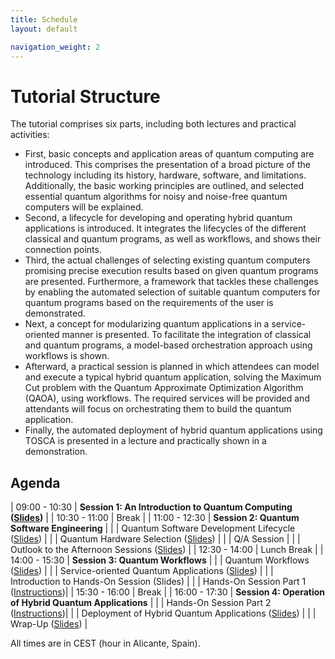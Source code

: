 ```yaml
---
title: Schedule
layout: default

navigation_weight: 2
---
```


# Tutorial Structure

The tutorial comprises six parts, including both lectures and practical activities:


- First, basic concepts and application areas of quantum computing are introduced. 
 This comprises the presentation of a broad picture of the technology including its history, hardware, software, and limitations. 
 Additionally, the basic working principles are outlined, and selected essential quantum algorithms for noisy and noise-free quantum computers will be explained.
- Second, a lifecycle for developing and operating hybrid quantum applications is introduced.
  It integrates the lifecycles of the different classical and quantum programs, as well as workflows, and shows their connection points.
- Third, the actual challenges of selecting existing quantum computers promising precise execution results based on given quantum programs are presented.
  Furthermore, a framework that tackles these challenges by enabling the automated selection of suitable quantum computers for quantum programs based on the requirements of the user is demonstrated.
-  Next, a concept for modularizing quantum applications in a service-oriented manner is presented. 
   To facilitate the integration of classical and quantum programs, a model-based orchestration approach using workflows is shown. 
-  Afterward, a practical session is planned in which attendees can model and execute a typical hybrid quantum application, solving the Maximum Cut problem with the Quantum Approximate Optimization Algorithm (QAOA), using workflows.
    The required services will be provided and attendants will focus on orchestrating them to build the quantum application.
- Finally, the automated deployment of hybrid quantum applications using TOSCA is presented in a lecture and practically shown in a demonstration.


## Agenda

| 09:00 - 10:30 | **Session 1: An Introduction to Quantum Computing ([Slides](https://github.com/UST-QuAntiL/icwe-tutorial/raw/main/resources/slides/Introduction_Quantum_Computing.pdf))** |
| 10:30 - 11:00 | Break |
| 11:00 - 12:30 | **Session 2: Quantum Software Engineering** |
| | Quantum Software Development Lifecycle ([Slides](https://github.com/UST-QuAntiL/icwe-tutorial/raw/main/resources/slides/Quantum_Software_Development_Lifecycle.pdf)) |
| | Quantum Hardware Selection ([Slides](https://github.com/UST-QuAntiL/icwe-tutorial/raw/main/resources/slides/Quantum_Hardware_Selection.pdf)) |
| | Q/A Session |
| | Outlook to the Afternoon Sessions ([Slides](https://github.com/UST-QuAntiL/icwe-tutorial/raw/main/resources/slides/Outlook.pdf)) |
| 12:30 - 14:00 | Lunch Break |
| 14:00 - 15:30 | **Session 3: Quantum Workflows** |
| | Quantum Workflows ([Slides](https://github.com/UST-QuAntiL/icwe-tutorial/raw/main/resources/slides/Quantum_Workflows.pdf)) |
| | Service-oriented Quantum Applications ([Slides](https://github.com/UST-QuAntiL/icwe-tutorial/raw/main/resources/slides/Quantum_Service_Compositions.pdf)) |
| | Introduction to Hands-On Session (Slides) |
| | Hands-On Session Part 1 ([Instructions](https://ust-quantil.github.io/icwe-tutorial/handson.html))|
| 15:30 - 16:00 | Break |
| 16:00 - 17:30 | **Session 4: Operation of Hybrid Quantum Applications** |
| | Hands-On Session Part 2 ([Instructions](https://ust-quantil.github.io/icwe-tutorial/handson.html))|
| | Deployment of Hybrid Quantum Applications ([Slides](https://github.com/UST-QuAntiL/icwe-tutorial/raw/main/resources/slides/Deployment_of_Quantum_Applications.pdf)) |
| | Wrap-Up ([Slides](https://github.com/UST-QuAntiL/icwe-tutorial/raw/main/resources/slides/Wrap_Up.pdf)) |

All times are in CEST (hour in Alicante, Spain).
